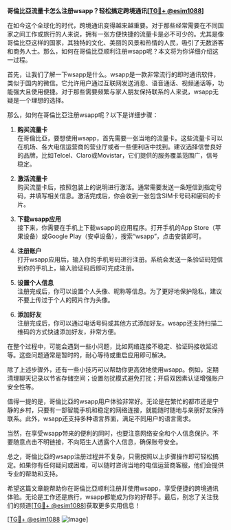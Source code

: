 **哥倫比亞流量卡怎么注册wsapp？轻松搞定跨境通讯[[TG💪+ @esim1088](https://t.me/s/esim1088)]**

在如今这个全球化的时代，跨境通讯变得越来越重要。对于那些经常需要在不同国家之间工作或旅行的人来说，拥有一张方便快捷的流量卡是必不可少的。尤其是像哥倫比亞这样的国家，其独特的文化、美丽的风景和热情的人民，吸引了无数游客和商务人士。那么，如何在哥倫比亞顺利注册wsapp呢？本文将为你详细介绍这一过程。

首先，让我们了解一下wsapp是什么。wsapp是一款非常流行的即时通讯软件，类似于国内的微信。它允许用户通过互联网发送消息、语音通话、视频通话等，功能强大且使用便捷。对于那些需要频繁与家人朋友保持联系的人来说，wsapp无疑是一个理想的选择。

那么，如何在哥倫比亞注册wsapp呢？以下是详细步骤：

1. **购买流量卡**  
   在哥倫比亞，要想使用wsapp，首先需要一张当地的流量卡。这些流量卡可以在机场、各大电信运营商的营业厅或者一些便利店中找到。建议选择信誉良好的品牌，比如Telcel、Claro或Movistar，它们提供的服务覆盖范围广，信号稳定。

2. **激活流量卡**  
   购买流量卡后，按照包装上的说明进行激活。通常需要发送一条短信到指定号码，并填写相关信息。激活完成后，你会收到一张包含SIM卡号码和密码的卡片。

3. **下载wsapp应用**  
   接下来，你需要在手机上下载wsapp的应用程序。打开手机的App Store（苹果设备）或Google Play（安卓设备），搜索“wsapp”，点击安装即可。

4. **注册账户**  
   打开wsapp应用后，输入你的手机号码进行注册。系统会发送一条验证码短信到你的手机上，输入验证码后即可完成注册。

5. **设置个人信息**  
   注册完成后，你可以设置个人头像、昵称等信息。为了更好地保护隐私，建议不要上传过于个人的照片作为头像。

6. **添加好友**  
   注册完成后，你可以通过电话号码或其他方式添加好友。wsapp还支持扫描二维码的方式快速添加好友，非常方便。

在整个过程中，可能会遇到一些小问题，比如网络连接不稳定、验证码接收延迟等。这些问题通常是暂时的，耐心等待或重启应用即可解决。

除了上述步骤外，还有一些小技巧可以帮助你更高效地使用wsapp。例如，定期清理聊天记录以节省存储空间；设置勿扰模式避免打扰；开启双因素认证增强账户安全性等。

值得一提的是，哥倫比亞的wsapp用户体验非常好。无论是在繁忙的都市还是宁静的乡村，只要有一部智能手机和稳定的网络连接，就能随时随地与亲朋好友保持联系。此外，wsapp还支持多种语言界面，满足不同用户的语言需求。

当然，在享受wsapp带来的便利的同时，也要注意网络安全和个人信息保护。不要随意点击不明链接，不向陌生人透露个人信息，确保账号安全。

总之，哥倫比亞的wsapp注册过程并不复杂，只需按照以上步骤操作即可轻松搞定。如果你有任何疑问或困难，可以随时咨询当地的电信运营商客服，他们会提供专业的帮助和支持。

希望这篇文章能帮助你在哥倫比亞顺利注册并使用wsapp，享受便捷的跨境通讯体验。无论是工作还是旅行，wsapp都能成为你的好帮手。最后，别忘了关注我们的频道[[TG💪+ @esim1088](https://t.me/s/esim1088)]获取更多实用信息！

[[TG💪+ @esim1088](https://t.me/s/esim1088) ![Image](https://i.postimg.cc/4NQfJmqS/Snipaste-2025-05-13-00-14-12.png)]